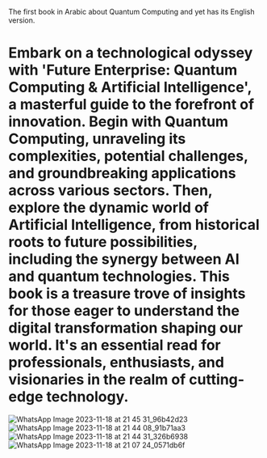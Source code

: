 The first book in Arabic about Quantum Computing and yet has its English version.

# Embark on a technological odyssey with 'Future Enterprise: Quantum Computing & Artificial Intelligence', a masterful guide to the forefront of innovation. Begin with Quantum Computing, unraveling its complexities, potential challenges, and groundbreaking applications across various sectors. Then, explore the dynamic world of Artificial Intelligence, from historical roots to future possibilities, including the synergy between AI and quantum technologies. This book is a treasure trove of insights for those eager to understand the digital transformation shaping our world. It's an essential read for professionals, enthusiasts, and visionaries in the realm of cutting-edge technology.


![WhatsApp Image 2023-11-18 at 21 45 31_96b42d23](https://github.com/amaaty/QUANTUMY-/assets/9899853/047e1d43-b929-4a1c-8141-e9d91809166b)
![WhatsApp Image 2023-11-18 at 21 44 08_91b71aa3](https://github.com/amaaty/QUANTUMY-/assets/9899853/6f81c069-9431-4e36-bc25-54f55d0ece49)
![WhatsApp Image 2023-11-18 at 21 44 31_326b6938](https://github.com/amaaty/QUANTUMY-/assets/9899853/f31a74a8-cf49-47a9-a90c-2a41bf86b786)
![WhatsApp Image 2023-11-18 at 21 07 24_0571db6f](https://github.com/amaaty/QUANTUMY-/assets/9899853/d71403bc-9ee9-47c4-a72c-ba6515ae82ba)
